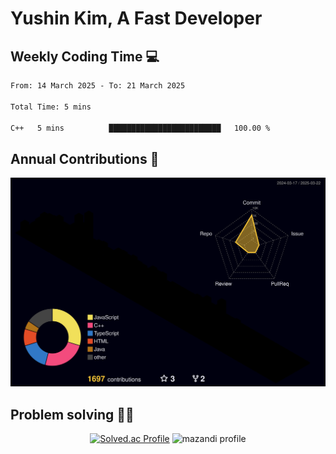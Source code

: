# Yushin Kim, A Fast Developer

## Weekly Coding Time 💻

<!--START_SECTION:waka-->

```txt
From: 14 March 2025 - To: 21 March 2025

Total Time: 5 mins

C++   5 mins          █████████████████████████   100.00 %
```

<!--END_SECTION:waka-->

## Annual Contributions 🏃

![](./profile-3d-contrib/profile-night-rainbow.svg)

## Problem solving 👨‍💻

<div align="center">

[![Solved.ac Profile](http://mazassumnida.wtf/api/v2/generate_badge?boj=kys010306)](https://solved.ac/kys010306)
![mazandi profile](http://mazandi.herokuapp.com/api?handle=kys010306&theme=dark)

</div>

